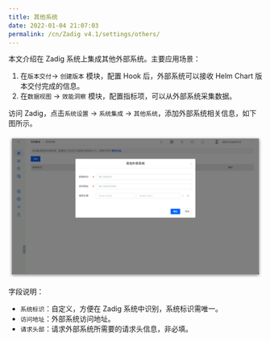 ```yaml
---
title: 其他系统
date: 2022-01-04 21:07:03
permalink: /cn/Zadig v4.1/settings/others/
---
```


本文介绍在 Zadig 系统上集成其他外部系统。主要应用场景：
1. 在`版本交付`-> `创建版本` 模块，配置 Hook 后，外部系统可以接收 Helm Chart 版本交付完成的信息。
2. 在`数据视图` -> `效能洞察` 模块，配置指标项，可以从外部系统采集数据。

访问 Zadig，点击`系统设置` -> `系统集成` -> `其他系统`，添加外部系统相关信息，如下图所示。

![add_external_systems](../../../_images/add_external_systems.png)

字段说明：

- `系统标识`：自定义，方便在 Zadig 系统中识别，系统标识需唯一。
- `访问地址`：外部系统访问地址。
- `请求头部`：请求外部系统所需要的请求头信息，非必填。